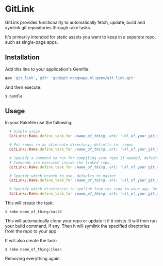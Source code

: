 # GitLink

GitLink provides functionality to automatically fetch, update, build and symlink git repositories through rake tasks.

It's primarily intended for static assets you want to keep in a seperate repo, such as single-page apps.

## Installation

Add this line to your application's Gemfile:

```ruby
gem 'git_link', git: 'git@git.noxqsapp.nl:gems/git_link.git'
```

And then execute:

    $ bundle

## Usage

In your Rakefile use the following:

```ruby
  # Simple usage
  GitLink::Rake.define_task_for :name_of_thing, url: 'url_of_your_git_repo'

  # Put repos in an alternate directory, defaults to .repos
  GitLink::Rake.define_task_for :name_of_thing, url: 'url_of_your_git_repo', dir: "#{Dir.home}/.repos"

  # Specify a command to run for compiling your repo if needed, defaults to false
  # Commands are executed inside the linked repo.
  GitLink::Rake.define_task_for :name_of_thing, url: 'url_of_your_git_repo', build: '_scripts/update'

  # Specify which branch to use, defaults to master
  GitLink::Rake.define_task_for :name_of_thing, url: 'url_of_your_git_repo', branch: 'my-feature'

  # Specify which directories to symlink from the repo to your app. Defaults to public => public
  GitLink::Rake.define_task_for :name_of_thing, url: 'url_of_your_git_repo', links: { 'build' => 'public' }
```

This will create the task:

    $ rake name_of_thing:build

This will automatically clone your repo or update it if it exists.
It will then run your build command, if any.
Then it will symlink the specified directories from the repo to your app.

It will also create the task:

    $ rake name_of_thing:clean

Removing everything again.
